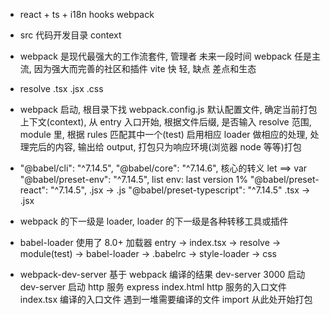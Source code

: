 - react + ts + i18n hooks
  webpack

- src 代码开发目录
  context

- webpack 是现代最强大的工作流套件, 管理者
  未来一段时间 webpack 任是主流, 因为强大而完善的社区和插件
  vite 快 轻, 缺点 差点和生态

- resolve .tsx .jsx .css

- webpack 启动, 根目录下找 webpack.config.js 默认配置文件, 确定当前打包上下文(context),
  从 entry 入口开始, 根据文件后缀, 是否输入 resolve 范围, module 里, 根据 rules 匹配其中一个(test) 启用相应 loader 做相应的处理,
  处理完后的内容, 输出给 output, 打包只为响应环境(浏览器 node 等等)打包

- "@babel/cli": "^7.14.5",
  "@babel/core": "^7.14.6", 核心的转义 let ==> var
  "@babel/preset-env": "^7.14.5", list env: last version 1%
  "@babel/preset-react": "^7.14.5", .jsx -> .js
  "@babel/preset-typescript": "^7.14.5" .tsx -> .jsx

- webpack 的下一级是 loader, loader 的下一级是各种转移工具或插件
- babel-loader 使用了 8.0+ 加载器
  entry -> index.tsx -> resolve -> module(test) -> babel-loader -> .babelrc -> style-loader -> css

- webpack-dev-server 基于 webpack 编译的结果 dev-server 3000 启动
  dev-server 启动 http 服务 express
  index.html http 服务的入口文件
  index.tsx 编译的入口文件 遇到一堆需要编译的文件 import 从此处开始打包
